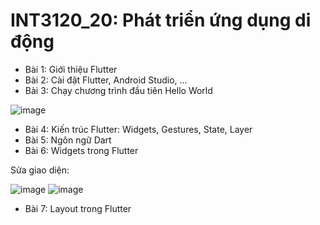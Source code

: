 # INT3120_20: Phát triển ứng dụng di động

- Bài 1: Giới thiệu Flutter
- Bài 2: Cài đặt Flutter, Android Studio, ...
- Bài 3: Chạy chương trình đầu tiên Hello World

![image](https://user-images.githubusercontent.com/63278123/156689753-35e5e174-46cb-4c47-9306-fa0451a892ae.png)

- Bài 4: Kiến trúc Flutter: Widgets, Gestures, State, Layer
- Bài 5: Ngôn ngữ Dart
- Bài 6: Widgets trong Flutter

Sửa giao diện:

![image](https://user-images.githubusercontent.com/63278123/156691705-c8bb0679-9d0a-40eb-8210-948de2e5dded.png)
![image](https://user-images.githubusercontent.com/63278123/156719378-556d8d36-274a-43c1-92c6-fa7861c02242.png)


- Bài 7: Layout trong Flutter
